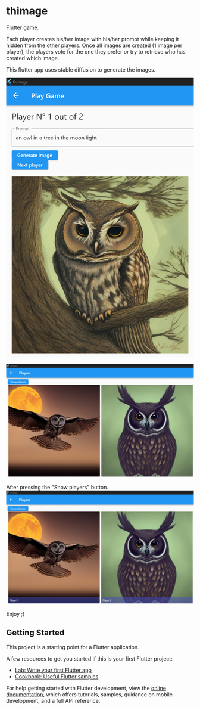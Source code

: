 # thimage

Flutter game.

Each player creates his/her image with his/her prompt while keeping it hidden from the other players.
Once all images are created (1 image per player), the players vote for the one they prefer or try to retrieve who has created which image.

This flutter app uses stable diffusion to generate the images.

![](assets/images/screen_generate_image.png)

![](assets/images/screen_result.png)

After pressing the "Show players" button.
![](assets/images/screen_result_with_caption.png)

Enjoy ;)

## Getting Started

This project is a starting point for a Flutter application.

A few resources to get you started if this is your first Flutter project:

- [Lab: Write your first Flutter app](https://docs.flutter.dev/get-started/codelab)
- [Cookbook: Useful Flutter samples](https://docs.flutter.dev/cookbook)

For help getting started with Flutter development, view the
[online documentation](https://docs.flutter.dev/), which offers tutorials,
samples, guidance on mobile development, and a full API reference.

